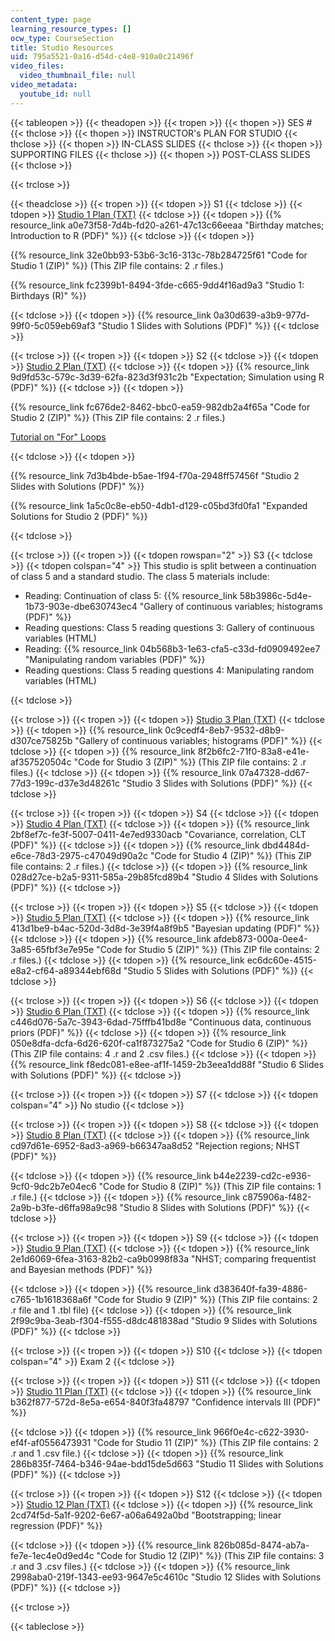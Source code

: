 ```yaml
---
content_type: page
learning_resource_types: []
ocw_type: CourseSection
title: Studio Resources
uid: 795a5521-0a16-d54d-c4e8-910a0c21496f
video_files:
  video_thumbnail_file: null
video_metadata:
  youtube_id: null
---
```


{{< tableopen >}}
{{< theadopen >}}
{{< tropen >}}
{{< thopen >}}
SES #
{{< thclose >}}
{{< thopen >}}
INSTRUCTOR's PLAN FOR STUDIO
{{< thclose >}}
{{< thopen >}}
IN-CLASS SLIDES
{{< thclose >}}
{{< thopen >}}
SUPPORTING FILES
{{< thclose >}}
{{< thopen >}}
POST-CLASS SLIDES
{{< thclose >}}

{{< trclose >}}

{{< theadclose >}}
{{< tropen >}}
{{< tdopen >}}
S1
{{< tdclose >}}
{{< tdopen >}}
[Studio 1 Plan (TXT)](./resolveuid/c056d700886880f9b42ca44af9707bc1)
{{< tdclose >}}
{{< tdopen >}}
{{% resource_link a0e73f58-7d4b-fd20-a261-47c13c66eeaa "Birthday matches; Introduction to R (PDF)" %}}
{{< tdclose >}}
{{< tdopen >}}


{{% resource_link 32e0bb93-53b6-3c16-313c-78b284725f61 "Code for Studio 1 (ZIP)" %}} (This ZIP file contains: 2 .r files.)

{{% resource_link fc2399b1-8494-3fde-c665-9dd4f16ad9a3 "Studio 1: Birthdays (R)" %}}


{{< tdclose >}}
{{< tdopen >}}
{{% resource_link 0a30d639-a3b9-977d-99f0-5c059eb69af3 "Studio 1 Slides with Solutions (PDF)" %}}
{{< tdclose >}}

{{< trclose >}}
{{< tropen >}}
{{< tdopen >}}
S2
{{< tdclose >}}
{{< tdopen >}}
[Studio 2 Plan (TXT)](./resolveuid/5df57f8dfbfd3c93c687d0462026c620)
{{< tdclose >}}
{{< tdopen >}}
{{% resource_link 9d9fd53c-579c-3d39-62fa-823d3f931c2b "Expectation; Simulation using R (PDF)" %}}
{{< tdclose >}}
{{< tdopen >}}


{{% resource_link fc676de2-8462-bbc0-ea59-982db2a4f65a "Code for Studio 2 (ZIP)" %}} (This ZIP file contains: 2 .r files.)

[Tutorial on "For" Loops](/ans7870/18/18.05/s14/html/r-tut-forloop.html)


{{< tdclose >}}
{{< tdopen >}}


{{% resource_link 7d3b4bde-b5ae-1f94-f70a-2948ff57456f "Studio 2 Slides with Solutions (PDF)" %}}

{{% resource_link 1a5c0c8e-eb50-4db1-d129-c05bd3fd0fa1 "Expanded Solutions for Studio 2 (PDF)" %}}


{{< tdclose >}}

{{< trclose >}}
{{< tropen >}}
{{< tdopen rowspan="2" >}}
S3
{{< tdclose >}}
{{< tdopen colspan="4" >}}
This studio is split between a continuation of class 5 and a standard studio. The class 5 materials include:

*   Reading: Continuation of class 5: {{% resource_link 58b3986c-5d4e-1b73-903e-dbe630743ec4 "Gallery of continuous variables; histograms (PDF)" %}}
*   Reading questions: Class 5 reading questions 3: Gallery of continuous variables (HTML)
*   Reading: {{% resource_link 04b568b3-1e63-cfa5-c33d-fd0909492ee7 "Manipulating random variables (PDF)" %}}
*   Reading questions: Class 5 reading questions 4: Manipulating random variables (HTML)


{{< tdclose >}}

{{< trclose >}}
{{< tropen >}}
{{< tdopen >}}
[Studio 3 Plan (TXT)](./resolveuid/965abb78880c26c231f155126bd1daef)
{{< tdclose >}}
{{< tdopen >}}
{{% resource_link 0c9cedf4-8eb7-9532-d8b9-d307ce75825b "Gallery of continuous variables; histograms (PDF)" %}}
{{< tdclose >}}
{{< tdopen >}}
{{% resource_link 8f2b6fc2-71f0-83a8-e41e-af357520504c "Code for Studio 3 (ZIP)" %}} (This ZIP file contains: 2 .r files.)
{{< tdclose >}}
{{< tdopen >}}
{{% resource_link 07a47328-dd67-77d3-199c-d37e3d48261c "Studio 3 Slides with Solutions (PDF)" %}}
{{< tdclose >}}

{{< trclose >}}
{{< tropen >}}
{{< tdopen >}}
S4
{{< tdclose >}}
{{< tdopen >}}
[Studio 4 Plan (TXT)](./resolveuid/79dc82ad7707959a12f47fced61b5809)
{{< tdclose >}}
{{< tdopen >}}
{{% resource_link 2bf8ef7c-fe3f-5007-0411-4e7ed9330acb "Covariance, correlation, CLT (PDF)" %}}
{{< tdclose >}}
{{< tdopen >}}
{{% resource_link dbd4484d-e6ce-78d3-2975-c47049d90a2c "Code for Studio 4 (ZIP)" %}} (This ZIP file contains: 2 .r files.)
{{< tdclose >}}
{{< tdopen >}}
{{% resource_link 028d27ce-b2a5-9311-585a-29b85fcd89b4 "Studio 4 Slides with Solutions (PDF)" %}}
{{< tdclose >}}

{{< trclose >}}
{{< tropen >}}
{{< tdopen >}}
S5
{{< tdclose >}}
{{< tdopen >}}
[Studio 5 Plan (TXT)](./resolveuid/8547b5d6707a3d9cb3a88886e8e18847)
{{< tdclose >}}
{{< tdopen >}}
{{% resource_link 413d1be9-b4ac-520d-3d8d-3e39f4a8f9b5 "Bayesian updating (PDF)" %}}
{{< tdclose >}}
{{< tdopen >}}
{{% resource_link afdeb873-000a-0ee4-3a85-65fbf3e7e95e "Code for Studio 5 (ZIP)" %}} (This ZIP file contains: 2 .r files.)
{{< tdclose >}}
{{< tdopen >}}
{{% resource_link ec6dc60e-4515-e8a2-cf64-a89344ebf68d "Studio 5 Slides with Solutions (PDF)" %}}
{{< tdclose >}}

{{< trclose >}}
{{< tropen >}}
{{< tdopen >}}
S6
{{< tdclose >}}
{{< tdopen >}}
[Studio 6 Plan (TXT)](./resolveuid/f9bb429e70594b850039fefd44716eb5)
{{< tdclose >}}
{{< tdopen >}}
{{% resource_link c446d076-5a7c-3943-6dad-75fffb41bd8e "Continuous data, continuous priors (PDF)" %}}
{{< tdclose >}}
{{< tdopen >}}
{{% resource_link 050e8dfa-dcfa-6d26-620f-ca1f873275a2 "Code for Studio 6 (ZIP)" %}} (This ZIP file contains: 4 .r and 2 .csv files.)
{{< tdclose >}}
{{< tdopen >}}
{{% resource_link f8edc081-e8ee-af1f-1459-2b3eea1dd88f "Studio 6 Slides with Solutions (PDF)" %}}
{{< tdclose >}}

{{< trclose >}}
{{< tropen >}}
{{< tdopen >}}
S7
{{< tdclose >}}
{{< tdopen colspan="4" >}}
No studio
{{< tdclose >}}

{{< trclose >}}
{{< tropen >}}
{{< tdopen >}}
S8
{{< tdclose >}}
{{< tdopen >}}
[Studio 8 Plan (TXT)](./resolveuid/5f079298febbfa2d95cb122375cbd73e)
{{< tdclose >}}
{{< tdopen >}}
{{% resource_link cd97d61e-6952-8ad3-a969-b66347aa8d52 "Rejection regions; NHST (PDF)" %}}  

{{< tdclose >}}
{{< tdopen >}}
{{% resource_link b44e2239-cd2c-e936-9cf0-9dc2b7e04ec6 "Code for Studio 8 (ZIP)" %}} (This ZIP file contains: 1 .r file.)
{{< tdclose >}}
{{< tdopen >}}
{{% resource_link c875906a-f482-2a9b-b3fe-d6ffa98a9c98 "Studio 8 Slides with Solutions (PDF)" %}}
{{< tdclose >}}

{{< trclose >}}
{{< tropen >}}
{{< tdopen >}}
S9
{{< tdclose >}}
{{< tdopen >}}
[Studio 9 Plan (TXT)](./resolveuid/9b77f2fb939bc61fbc578a01c8711c73)
{{< tdclose >}}
{{< tdopen >}}
{{% resource_link 2e1d6069-6fea-3163-82b2-ca9b0998f83a "NHST; comparing frequentist and Bayesian methods (PDF)" %}}  

{{< tdclose >}}
{{< tdopen >}}
{{% resource_link d383640f-fa39-4886-c765-1b1618368a6f "Code for Studio 9 (ZIP)" %}} (This ZIP file contains: 2 .r file and 1 .tbl file)
{{< tdclose >}}
{{< tdopen >}}
{{% resource_link 2f99c9ba-3eab-f304-f555-d8dc481838ad "Studio 9 Slides with Solutions (PDF)" %}}
{{< tdclose >}}

{{< trclose >}}
{{< tropen >}}
{{< tdopen >}}
S10
{{< tdclose >}}
{{< tdopen colspan="4" >}}
Exam 2
{{< tdclose >}}

{{< trclose >}}
{{< tropen >}}
{{< tdopen >}}
S11
{{< tdclose >}}
{{< tdopen >}}
[Studio 11 Plan (TXT)](./resolveuid/667866ee4bffb1c22e5579342533c1dc)
{{< tdclose >}}
{{< tdopen >}}
{{% resource_link b362f877-572d-8e5a-e654-840f3fa48797 "Confidence intervals III (PDF)" %}}  

{{< tdclose >}}
{{< tdopen >}}
{{% resource_link 966f0e4c-c622-3930-ef4f-af0556473931 "Code for Studio 11 (ZIP)" %}} (This ZIP file contains: 2 .r and 1 .csv file.)
{{< tdclose >}}
{{< tdopen >}}
{{% resource_link 286b835f-7464-b346-94ae-bdd15de5d663 "Studio 11 Slides with Solutions (PDF)" %}}
{{< tdclose >}}

{{< trclose >}}
{{< tropen >}}
{{< tdopen >}}
S12
{{< tdclose >}}
{{< tdopen >}}
[Studio 12 Plan (TXT)](./resolveuid/0835f1daf7362a86b58128f8425e34ee)
{{< tdclose >}}
{{< tdopen >}}
{{% resource_link 2cd74f5d-5a1f-9202-6e67-a06a6492a0bd "Bootstrapping; linear regression (PDF)" %}}  

{{< tdclose >}}
{{< tdopen >}}
{{% resource_link 826b085d-8474-ab7a-fe7e-1ec4e0d9ed4c "Code for Studio 12 (ZIP)" %}} (This ZIP file contains: 3 .r and 3 .csv files.)
{{< tdclose >}}
{{< tdopen >}}
{{% resource_link 2998aba0-219f-1343-ee93-9647e5c4610c "Studio 12 Slides with Solutions (PDF)" %}}
{{< tdclose >}}

{{< trclose >}}

{{< tableclose >}}
